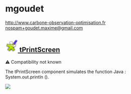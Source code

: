 # mgoudet
  <http://www.carbone-observation-optimisation.fr>
  <nospam+goudet.maxime@gmail.com>

## <a href='./components/tPrintScreen/readme.md'><img src='./components/tPrintScreen/logo.jpg' width='40' height='40'> tPrintScreen</a>
 :warning: Compatibility not known

The tPrintScreen component simulates the function Java : System.out.println ().



<img src='./components/tPrintScreen/sample.jpg'>

